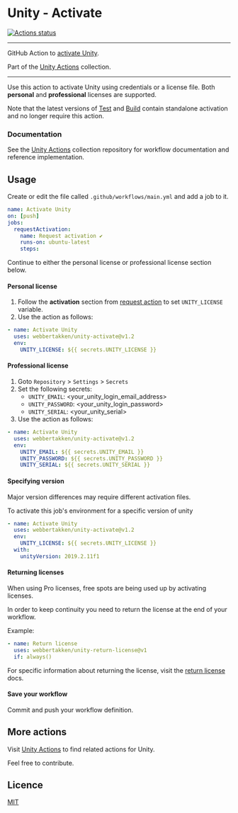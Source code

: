 # Unity - Activate

[![Actions status](https://github.com/webbertakken/unity-activate/workflows/Actions%20%F0%9F%98%8E/badge.svg?event=push&branch=master)](https://github.com/webbertakken/unity-activate/actions?query=branch%3Amaster+event%3Apush+workflow%3A"Actions%20%F0%9F%98%8E")

---

GitHub Action to [activate Unity](https://github.com/marketplace/actions/unity-activate).

Part of the [Unity Actions](https://github.com/webbertakken/unity-actions) collection.

---

Use this action to activate Unity using credentials or a license file. Both
**personal** and **professional** licenses are supported.

Note that the latest versions of
[Test](https://github.com/webbertakken/unity-actions#test) and
[Build](https://github.com/webbertakken/unity-actions#build)
contain standalone activation and no longer require this action.

### Documentation

See the
[Unity Actions](https://github.com/webbertakken/unity-actions)
collection repository for workflow documentation and reference implementation.

## Usage

Create or edit the file called `.github/workflows/main.yml` and add a job to it.

```yaml
name: Activate Unity
on: [push]
jobs:
  requestActivation:
    name: Request activation ✔
    runs-on: ubuntu-latest
    steps:
```

Continue to either the personal license or professional license section below.

#### Personal license

1. Follow the **activation** section from [request action](https://github.com/marketplace/actions/unity-request-activation-file) to set `UNITY_LICENSE` variable.
2. Use the action as follows:

```yaml
- name: Activate Unity
  uses: webbertakken/unity-activate@v1.2
  env:
    UNITY_LICENSE: ${{ secrets.UNITY_LICENSE }}
```

#### Professional license

1. Goto `Repository` > `Settings` > `Secrets`
2. Set the following secrets:
   - `UNITY_EMAIL`: &lt;your_unity_login_email_address&gt;
   - `UNITY_PASSWORD`: &lt;your_unity_login_password&gt;
   - `UNITY_SERIAL`: &lt;your_unity_serial&gt;
3. Use the action as follows:

```yaml
- name: Activate Unity
  uses: webbertakken/unity-activate@v1.2
  env:
    UNITY_EMAIL: ${{ secrets.UNITY_EMAIL }}
    UNITY_PASSWORD: ${{ secrets.UNITY_PASSWORD }}
    UNITY_SERIAL: ${{ secrets.UNITY_SERIAL }}
```

#### Specifying version

Major version differences may require different activation files.

To activate this job's environment for a specific version of unity

```yaml
- name: Activate Unity
  uses: webbertakken/unity-activate@v1.2
  env:
    UNITY_LICENSE: ${{ secrets.UNITY_LICENSE }}
  with:
    unityVersion: 2019.2.11f1
```

#### Returning licenses

When using Pro licenses, free spots are being used up by activating licenses.

In order to keep continuity you need to return the license at the end of your workflow.

Example:

```yaml
- name: Return license
  uses: webbertakken/unity-return-license@v1
  if: always()
```

For specific information about returning the license, visit
the [return license](https://github.com/marketplace/actions/unity-return-license)
docs.

#### Save your workflow

Commit and push your workflow definition.

## More actions

Visit
[Unity Actions](https://github.com/webbertakken/unity-actions)
to find related actions for Unity.

Feel free to contribute.

## Licence

[MIT](./LICENSE)

